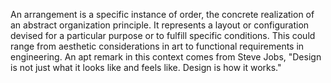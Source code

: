 
An arrangement is a specific instance of order, the concrete realization of an abstract organization principle. It represents a layout or configuration devised for a particular purpose or to fulfill specific conditions. This could range from aesthetic considerations in art to functional requirements in engineering. An apt remark in this context comes from Steve Jobs, "Design is not just what it looks like and feels like. Design is how it works."

